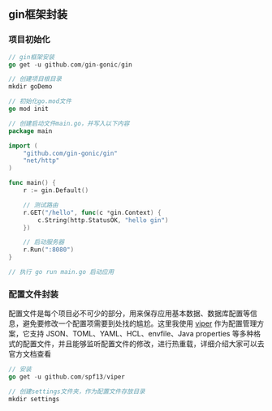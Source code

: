 ## gin框架封装



### 项目初始化

```go
// gin框架安装
go get -u github.com/gin-gonic/gin

// 创建项目根目录
mkdir goDemo

// 初始化go.mod文件
go mod init

// 创建启动文件main.go，并写入以下内容
package main

import (
    "github.com/gin-gonic/gin"
    "net/http"
)

func main() {
    r := gin.Default()

    // 测试路由
    r.GET("/hello", func(c *gin.Context) {
        c.String(http.StatusOK, "hello gin")
    })

    // 启动服务器
    r.Run(":8080")
}

// 执行 go run main.go 启动应用
```



### 配置文件封装

​		配置文件是每个项目必不可少的部分，用来保存应用基本数据、数据库配置等信息，避免要修改一个配置项需要到处找的尴尬。这里我使用 [viper](https://link.juejin.cn?target=https%3A%2F%2Fgithub.com%2Fspf13%2Fviper) 作为配置管理方案，它支持 JSON、TOML、YAML、HCL、envfile、Java properties 等多种格式的配置文件，并且能够监听配置文件的修改，进行热重载，详细介绍大家可以去官方文档查看

```GO
// 安装
go get -u github.com/spf13/viper

// 创建settings文件夹，作为配置文件存放目录
mkdir settings


```



```bash

```



```bash

```

